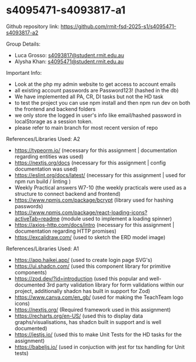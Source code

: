 # s4095471-s4093817-a1

Github repository link:
https://github.com/rmit-fsd-2025-s1/s4095471-s4093817-a2

Group Details:
- Luca Grosso: s4093817@student.rmit.edu.au
- Alysha Khan: s4095471@student.rmit.edu.au

Important Info:
- Look at the php my admin website to get access to account emails
- all existing account passwords are Password123! (hashed in the db)
- We have implemented all PA, CR, DI tasks but not the HD task
- to test the project you can use npm install and then npm run dev on both the frontend and backend folders
- we only store the logged in user's info like email/hashed password in localStorage as a session token. 
- please refer to main branch for most recent version of repo


References/Libraries Used: A2
- https://typeorm.io/ (necessary for this assignment | documentation regarding entities was used)
- https://nextjs.org/docs (necessary for this assignment | config documentation was used)
- https://eslint.org/docs/latest/ (necessary for this assignment | used for npm run build / linting )
- Weekly Practical answers W7-10 (the weekly practicals were used as a structure to connect backend and frontend)
- https://www.npmjs.com/package/bcrypt (library used for hashing passwords)
- https://www.npmjs.com/package/react-loading-icons?activeTab=readme (module used to implement a loading spinner)
- https://axios-http.com/docs/intro (necessary for this assignment | documentation regarding HTTP promises)
- https://excalidraw.com/ (used to sketch the ERD model image)



References/Libraries Used: A1
- https://app.haikei.app/ (used to create login page SVG's)
- https://ui.shadcn.com/ (used this component library for primitive components)
- https://zod.dev/?id=introduction (used this popular and well-documented 3rd party validation library for form validations within our project, additionally shadcn has built in support for Zod)
- https://www.canva.com/en_gb/ (used for making the TeachTeam logo icons)
- https://nextjs.org/ (Required framework used in this assignment)
- https://recharts.org/en-US/ (used this to display data graphs/visualisations, has shadcn built in support and is well documented)
- https://jestjs.io/ (used this to make Unit Tests for the HD tasks for the assignment)
- https://babeljs.io/ (used in conjuction with jest for tsx handling for Unit tests)
